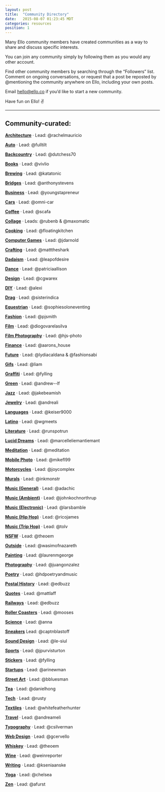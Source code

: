 ```yaml
---
layout: post
title:  "Community Directory"
date:   2015-08-07 01:23:45 MDT
categories: resources
position: 1
---
```

Many Ello community members have created communities as a way to share and discuss specific interests. 

You can join any community simply by following them as you would any other account.

Find other community members by searching through the “Followers” list. Comment on ongoing conversations, or request that a post be reposted by @mentioning the community anywhere on Ello, including your own posts.

Email [hello@ello.co](mailto:hello@ello.co) if you’d like to start a new community.

Have fun on Ello! :v:

---

## Community-curated:

**[Architecture](https://ello.co/elloarchitecture)** · Lead: @rachelmauricio

**[Auto](https://ello.co/elloauto)** · Lead: @fulltilt

**[Backcountry](https://ello.co/ellobackcountry)** · Lead: @dutchess70

**[Books](https://ello.co/ellobooks)** · Lead: @vivlio

**[Brewing](https://ello.co/ellobrew)** · Lead: @katatonic

**[Bridges](https://ello.co/ellobridges)** · Lead: @anthonystevens

**[Business](https://ello.co/ellobusiness)** · Lead: @youngstapreneur

**[Cars](https://ello.co/ellocars)** · Lead: @omni-car

**[Coffee](https://ello.co/ellocoffee)** · Lead: @scafa 

**[Collage](https://ello.co/ellocollage)** · Leads: @rubenb & @maxomatic

**[Cooking](https://ello.co/ellocooking)** · Lead: @floatingkitchen

**[Computer Games](https://ello.co/ellocomputergames)** · Lead: @jdarnold

**[Crafting](https://ello.co/ellocrafting)** · Lead: @matttheshark

**[Dadaism](https://ello.co/ellodadaism)** · Lead: @leapofdesire

**[Dance](https://ello.co/ellodance)** · Lead: @patriciaallison

**[Design](https://ello.co/ellodesign)** · Lead: @cgwarex

**[DIY](https://ello.co/ellodiy)** · Lead: @alexi

**[Drag](https://ello.co/ellodrag)** · Lead: @sisterindica

**[Equestrian](https://ello.co/elloequestrian)** · Lead: @sophiesoloneventing

**[Fashion](https://ello.co/ellofashion)** · Lead: @pjsmith

**[Film](https://ello.co/ellofilm)** · Lead: @diogovarelasilva

**[Film Photography](https://ello.co/ello_filmphotography)** · Lead: @hjs-photo

**[Finance](https://ello.co/ellofinance)** · Lead: @aarons_house

**[Future](https://ello.co/ellofuture)** · Lead: @lydiacaldana & @fashionsabi

**[Gifs](https://ello.co/ellogifs)** · Lead: @liam

**[Graffiti](https://ello.co/ellograffiti)** · Lead: @fylling

**[Green](https://ello.co/ellogreen)** · Lead: @andrew--lf

**[Jazz](https://ello.co/jazzcommunity)** · Lead: @jakebeamish

**[Jewelry](https://ello.co/ellojewelry)** · Lead: @andreali

**[Languages](https://ello.co/ellolanguages)** · Lead: @keiser9000

**[Latino](https://ello.co/ellolatino)** · Lead: @wgmeets

**[Literature](https://ello.co/elloliterature)** · Lead: @runspotrun

**[Lucid Dreams](https://ello.co/elloluciddreams)** · Lead: @marcelleliemantiemant

**[Meditation](https://ello.co/meditation)** · Lead: @meditation

**[Mobile Photo](https://ello.co/ellomobilephoto)** · Lead: @mikefl99

**[Motorcycles](https://ello.co/ellomotorcycles)** · Lead: @joycomplex

**[Murals](https://ello.co/ellomural)** · Lead: @inkmonstr

**[Music (General)](https://ello.co/ellomusic)** · Lead: @adachic

**[Music (Ambient)](https://ello.co/elloambient)** · Lead: @johnkochnorthrup

**[Music (Electronic)](https://ello.co/elloelectronic)** · Lead: @larsbamble

**[Music (Hip Hop)](https://ello.co/ellohiphop)** · Lead: @ricojames

**[Music (Trip Hop)](https://ello.co/ellotriphop)** · Lead: @tolv

**[NSFW](https://ello.co/ellonsfw)** · Lead: @theoem

**[Outside](https://ello.co/ellooutside)** · Lead: @wasimofnazareth

**[Painting](https://ello.co/ellopainting)** · Lead: @laurenmgeorge

**[Photography](https://ello.co/ellophotography)** · Lead: @juangonzalez

**[Poetry](https://ello.co/ellopoetry)** · Lead: @hdpoetryandmusic

**[Postal History](https://ello.co/postalhistory)** · Lead: @edbuzz

**[Quotes](https://ello.co/quotes)** · Lead: @mattlaff

**[Railways](https://ello.co/ellorailways)** · Lead: @edbuzz

**[Roller Coasters](https://ello.co/ellocoaster)** · Lead: @mooses

**[Science](https://ello.co/elloscience)** · Lead: @anna

**[Sneakers](https://ello.co/ellosneakers)** Lead: @captnblastoff

**[Sound Design](https://ello.co/sounddesign)** · Lead: @le-siul

**[Sports](https://ello.co/ellosport)** · Lead: @jpurvisturton

**[Stickers](https://ello.co/ellostickers)** · Lead: @fylling

**[Startups](https://ello.co/ellostartups)** · Lead: @arinewman

**[Street Art](https://ello.co/ellostreet)** · Lead: @bbluesman

**[Tea](https://ello.co/t-e-a)** · Lead: @danielhong

**[Tech](https://ello.co/ellotech)** · Lead: @rusty

**[Textiles](https://ello.co/ellotextiles)** · Lead: @whitefeatherhunter

**[Travel](https://ello.co/ellotravel)** · Lead: @andreameli

**[Typography](https://ello.co/ellotypography)** · Lead: @csilverman

**[Web Design](https://ello.co/ellowebdesign)** · Lead: @gcervello

**[Whiskey](https://ello.co/ellowhiskey)** · Lead: @theoem

**[Wine](https://ello.co/ellowine)** · Lead: @weinreporter

**[Writing](https://ello.co/ellowrites)** · Lead: @kseniaanske

**[Yoga](https://ello.co/elloyoga)** · Lead: @chelsea

**[Zen](https://ello.co/ellozen)** · Lead: @afurst
